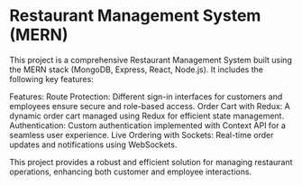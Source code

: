 # Restaurant Management System (MERN)
This project is a comprehensive Restaurant Management System built using the MERN stack (MongoDB, Express, React, Node.js). It includes the following key features:

Features: 
Route Protection: Different sign-in interfaces for customers and employees ensure secure and role-based access.
Order Cart with Redux: A dynamic order cart managed using Redux for efficient state management.
Authentication: Custom authentication implemented with Context API for a seamless user experience.
Live Ordering with Sockets: Real-time order updates and notifications using WebSockets.

This project provides a robust and efficient solution for managing restaurant operations, enhancing both customer and employee interactions.
